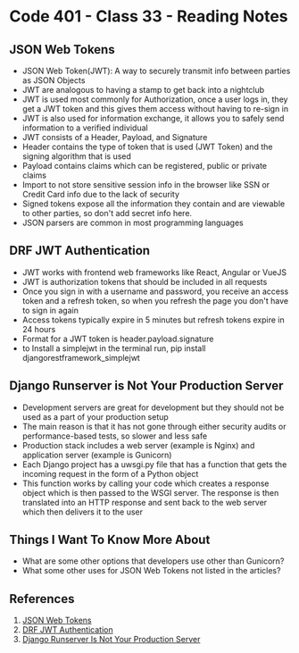 # Code 401 - Class 33 - Reading Notes

## JSON Web Tokens

- JSON Web Token(JWT): A way to securely transmit info between parties as JSON Objects 
- JWT are analogous to having a stamp to get back into a nightclub
- JWT is used most commonly for Authorization, once a user logs in, they get a JWT token and this gives them access without having to re-sign in
- JWT is also used for information exchange, it allows you to safely send information to a verified individual
- JWT consists of a Header, Payload, and Signature
- Header contains the type of token that is used (JWT Token) and the signing algorithm that is used
- Payload contains claims which can be registered, public or private claims
- Import to not store sensitive session info in the browser like SSN or Credit Card info due to the lack of security
- Signed tokens expose all the information they contain and are viewable to other parties, so don't add secret info here.
- JSON parsers are common in most programming languages

## DRF JWT Authentication

- JWT works with frontend web frameworks like React, Angular or VueJS
- JWT is authorization tokens that should be included in all requests
- Once you sign in with a username and password, you receive an access token and a refresh token, so when you refresh the page you don't have to sign in again
- Access tokens typically expire in 5 minutes but refresh tokens expire in 24 hours
- Format for a JWT token is header.payload.signature
- to Install a simplejwt in the terminal run, pip install djangorestframework_simplejwt

## Django Runserver is Not Your Production Server

- Development servers are great for development but they should not be used as a part of your production setup
- The main reason is that it has not gone through either security audits or performance-based tests, so slower and less safe
- Production stack includes a web server (example is Nginx) and application server (example is Gunicorn)
- Each Django project has a uwsgi.py file that has a function that gets the incoming request in the form of a Python object
- This function works by calling your code which creates a response object which is then passed to the WSGI server. The response is then translated into an HTTP response and sent back to the web server which then delivers it to the user

## Things I Want To Know More About
- What are some other options that developers use other than Gunicorn?
- What some other uses for JSON Web Tokens not listed in the articles?

## References

1. [JSON Web Tokens](https://jwt.io/introduction/)
2. [DRF JWT Authentication](https://simpleisbetterthancomplex.com/tutorial/2018/12/19/how-to-use-jwt-authentication-with-django-rest-framework.html)
3. [Django Runserver Is Not Your Production Server](https://vsupalov.com/django-runserver-in-production/)